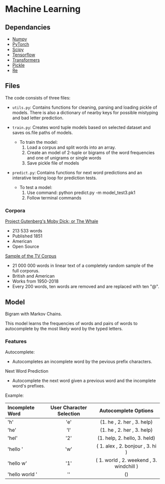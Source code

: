 # Machine Learning

## Dependancies 
- [Numpy](https://numpy.org/) 
- [PyTorch](https://pytorch.org/)
- [Scipy](https://www.scipy.org/)
- [Tensorflow](https://www.tensorflow.org/)
- [Transformers](https://huggingface.co/docs/transformers/index)
- [Pickle](https://docs.python.org/3/library/pickle.html)
- [Re](https://docs.python.org/3/library/re.html)

## Files

The code consists of three files: 
* `utils.py`: Contains functions for cleaning, parsing and loading pickle of models. There is also a dictionary of nearby keys for possible mistyping and bad letter prediction.

* `train.py`: Creates word tuple models based on selected dataset and saves os.file paths of models.

  * To train the model: 
    1. Load a corpus and split words into an array.
    2. Create an model of 2-tuple or bigrams of the word frequencies and one of unigrams or single words
    3. Save pickle file of models

* `predict.py`: Contains functions for next word predictions and an interative testing loop for prediction tests.

  * To test a model:
    1. Use command: python predict.py -m model_test3.pk1
    2. Follow terminal commands

### Corpora

[Project Gutenberg's Moby Dick; or The Whale](https://www.gutenberg.org/files/2701/2701-h/2701-h.htm)
- 213 533 words
- Published 1851
- American
- Open Source

[Sample of the TV Corpus](https://www.corpusdata.org/formats.asp)
- 21 000 000 words in linear text of a completely random sample of the full corporus.
- British and American
- Works from 1950-2018
- Every 200 words, ten words are removed and are replaced with ten "@".

## Model

Bigram with Markov Chains.

This model learns the frequencies of words and pairs of words to autocomplete by the most likely word by the typed letters.

### Features

Autocomplete:
- Autocompletes an incomplete word by the pevious prefix characters.

Next Word Prediction
- Autocomplete the next word given a previous word and the incomplete word's prefixes. 

Example:

| Incomplete Word | User Character Selection | Autocomplete Options |
| :--------------- |:--:| :----------------------------: |
| 'h'             | 'e' | (1. he , 2. her , 3. help)   |
| 'he'            | 'l' | (1. he , 2. her , 3. help)   |
| 'hel'           | '2' | (1. help, 2. hello, 3. held) |
| 'hello '        | 'w' | ( 1. alex , 2. bonjour , 3. hi ) |
| 'hello w'       | '1' | ( 1. world , 2. weekend  , 3. windchill ) |
| 'hello world '  | ''  | () |

